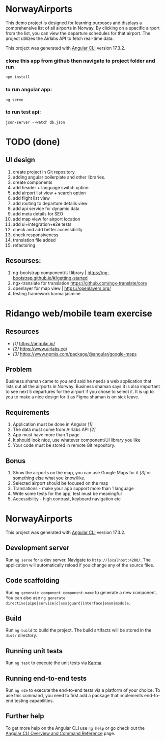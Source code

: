 # NorwayAirports
This demo project is designed for learning purposes and displays a comprehensive list of all airports in Norway. By clicking on a specific airport from the list, you can view the departure schedules for that airport. The project utilizes the Airlabs API to fetch real-time data.

This project was generated with [Angular CLI](https://github.com/angular/angular-cli) version 17.3.2.

### clone this app from github then navigate to project folder and run

`npm install`

### to run angular app:

`ng serve`

### to run test api:

`json-server --watch db.json`

# TODO (done)

## UI design

1. create project in Git repository.
2. adding angular boilerplate and other libraries.
3. create components
4. add header + language switch option
5. add airport list view + search option
6. add flight list view
7. add routing to departure details view
8. add api service for dynamic data
9. add meta details for SEO
10. add map view for airport location
11. add ui+integration+e2e tests
12. check and add better accessibility
13. check responsiveness
14. translation file added
15. refactoring

## Resourses:

1. ng-bootstrap component/UI library | https://ng-bootstrap.github.io/#/getting-started
2. ngx-translate for translation https://github.com/ngx-translate/core
3. openlayer for map view | https://openlayers.org/
4. testing framework karma jasmine

# Ridango web/mobile team exercise

## Resources

- _[1]_ https://angular.io/
- _[2]_ https://www.airlabs.co/
- _[3]_ https://www.npmjs.com/package/@angular/google-maps

## Problem

Business shaman came to you and said he needs a web application that lists out all the airports in Norway. Business shaman says it is also important to see next 5 departures for the airport if you chose to select it. It is up to you to make a nice design for it as Figma shaman is on sick leave.

## Requirements

1. Application must be done in Angular _[1]_
2. The data must come from Airlabs API _[2]_
3. App must have more than 1 page
4. It should look nice, use whatever component/UI library you like
5. Your code must be stored in remote Git repository.

## Bonus

1. Show the airports on the map, you can use Google Maps for it _[3]_ or something else what you know/like.
2. Selected airport should be focused on the map
3. Translations - make your app support more than 1 language
4. Write some tests for the app, test must be meaningful
5. Accessibility - high contrast, keyboard navigation etc

# NorwayAirports

This project was generated with [Angular CLI](https://github.com/angular/angular-cli) version 17.3.2.

## Development server

Run `ng serve` for a dev server. Navigate to `http://localhost:4200/`. The application will automatically reload if you change any of the source files.

## Code scaffolding

Run `ng generate component component-name` to generate a new component. You can also use `ng generate directive|pipe|service|class|guard|interface|enum|module`.

## Build

Run `ng build` to build the project. The build artifacts will be stored in the `dist/` directory.

## Running unit tests

Run `ng test` to execute the unit tests via [Karma](https://karma-runner.github.io).

## Running end-to-end tests

Run `ng e2e` to execute the end-to-end tests via a platform of your choice. To use this command, you need to first add a package that implements end-to-end testing capabilities.

## Further help

To get more help on the Angular CLI use `ng help` or go check out the [Angular CLI Overview and Command Reference](https://angular.io/cli) page.
